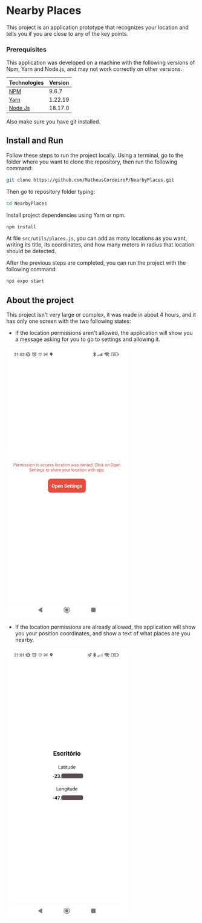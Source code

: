 # Nearby Places

This project is an application prototype that recognizes your location and tells you if you are close to any of the key points.

### Prerequisites

This application was developed on a machine with the following versions of Npm, Yarn and Node.js, and may not work correctly on other versions.

| Technologies                     | Version |
| -------------------------------- | ------- |
| [NPM](https://www.npmjs.com/)    | 9.6.7   |
| [Yarn](https://yarnpkg.com/)     | 1.22.19 |
| [Node Js](https://nodejs.org/en) | 18.17.0 |

Also make sure you have git installed.

## Install and Run

Follow these steps to run the project locally.
Using a terminal, go to the folder where you want to clone the repository, then run the following command:

```bash
git clone https://github.com/MatheusCordeiroP/NearbyPlaces.git
```

Then go to repository folder typing:

```bash
cd NearbyPlaces
```

Install project dependencies using Yarn or npm.

```bash
npm install
```

At file `src/utils/places.js`, you can add as many locations as you want, writing its title, its coordinates, and how many meters in radius that location should be detected.

After the previous steps are completed, you can run the project with the following command:

```bash
npx expo start
```

## About the project

This project isn't very large or complex, it was made in about 4 hours, and it has only one screen with the two following states:

- If the location permissions aren't allowed, the application will show you a message asking for you to go to settings and allowing it.

<img src="https://raw.githubusercontent.com/MatheusCordeiroP/NearbyPlaces/main/assets/app_screenshots/image-01.png?raw=true" alt="Location denied." width="320"/>

- If the location permissions are already allowed, the application will show you your position coordinates, and show a text of what places are you nearby.

<img src="https://raw.githubusercontent.com/MatheusCordeiroP/NearbyPlaces/main/assets/app_screenshots/image-02.png?raw=true" alt="Coordinates found a place." width="320"/>
